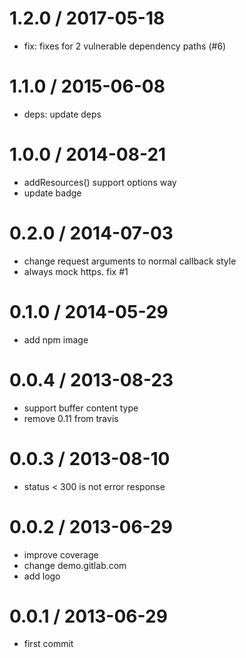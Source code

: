 
1.2.0 / 2017-05-18
==================

  * fix: fixes for 2 vulnerable dependency paths (#6)

1.1.0 / 2015-06-08
==================

 * deps: update deps

1.0.0 / 2014-08-21
==================

 * addResources() support options way
 * update badge

0.2.0 / 2014-07-03
==================

 * change request arguments to normal callback style
 * always mock https. fix #1

0.1.0 / 2014-05-29
==================

 * add npm image

0.0.4 / 2013-08-23 
==================

  * support buffer content type
  * remove 0.11 from travis

0.0.3 / 2013-08-10 
==================

  * status < 300 is not error response

0.0.2 / 2013-06-29 
==================

  * improve coverage
  * change demo.gitlab.com
  * add logo

0.0.1 / 2013-06-29 
==================

  * first commit
